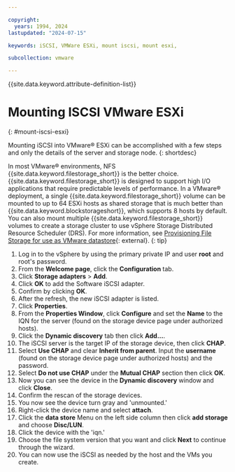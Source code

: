 ```yaml
---

copyright:
  years: 1994, 2024
lastupdated: "2024-07-15"

keywords: iSCSI, VMWare ESXi, mount iscsi, mount esxi,

subcollection: vmware

---
```


{{site.data.keyword.attribute-definition-list}}

# Mounting ISCSI VMware ESXi
{: #mount-iscsi-esxi}

Mounting iSCSI into VMware&reg; ESXi can be accomplished with a few steps and only the details of the server and storage node.
{: shortdesc}

In most VMware&reg; environments, NFS {{site.data.keyword.filestorage_short}} is the better choice. {{site.data.keyword.filestorage_short}} is designed to support high I/O applications that require predictable levels of performance. In a VMware&reg; deployment, a single {{site.data.keyword.filestorage_short}} volume can be mounted to up to 64 ESXi hosts as shared storage that is much better than {{site.data.keyword.blockstorageshort}}, which supports 8 hosts by default. You can also mount multiple {{site.data.keyword.filestorage_short}} volumes to create a storage cluster to use vSphere Storage Distributed Resource Scheduler (DRS). For more information, see [Provisioning File Storage for use as VMware datastore](/docs/FileStorage?topic=FileStorage-architectureguide&interface=ui){: external}.
{: tip}

1. Log in to the vSphere by using the primary private IP and user **root** and root's password.
1. From the **Welcome page**, click the **Configuration** tab.
1. Click **Storage adapters** > **Add**.
1. Click **OK** to add the Software iSCSI adapter.
1. Confirm by clicking **OK**.
1. After the refresh, the new iSCSI adapter is listed.
1. Click **Properties**.
1. From the **Properties Window**, click **Configure** and set the **Name** to the IQN for the server (found on the storage device page under authorized hosts).
1. Click the **Dynamic discovery** tab then click **Add...**.
1. The iSCSI server is the target IP of the storage device, then click **CHAP**.
1. Select **Use CHAP** and clear **Inherit from parent**. Input the **username** (found on the storage device page under authorized hosts) and the password.
1. Select **Do not use CHAP** under the **Mutual CHAP** section then click **OK**.
1. Now you can see the device in the **Dynamic discovery** window and click **Close**.
1. Confirm the rescan of the storage devices.
1. You now see the device turn gray and 'unmounted.'
1. Right-click the device name and select **attach**.
1. Click the **data store** Menu on the left side column then click **add storage** and choose **Disc/LUN**.
1. Click the device with the 'iqn.'
1. Choose the file system version that you want and click **Next** to continue through the wizard.
1. You can now use the iSCSI as needed by the host and the VMs you create.
